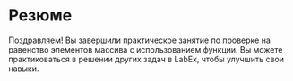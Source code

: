 # Резюме

Поздравляем! Вы завершили практическое занятие по проверке на равенство элементов массива с использованием функции. Вы можете практиковаться в решении других задач в LabEx, чтобы улучшить свои навыки.
